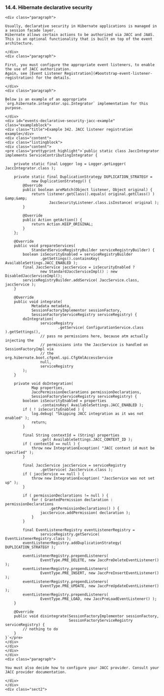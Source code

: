### 14.4. Hibernate declarative security

    <div class="paragraph">

    Usually, declarative security in Hibernate applications is managed in a session facade layer.
    Hibernate allows certain actions to be authorized via JACC and JAAS.
    This is an optional functionality that is built on top of the event architecture.

    </div>
    <div class="paragraph">

    First, you must configure the appropriate event listeners, to enable the use of JACC authorization.
    Again, see [Event Listener Registration](#bootstrap-event-listener-registration) for the details.

    </div>
    <div class="paragraph">

    Below is an example of an appropriate `org.hibernate.integrator.spi.Integrator` implementation for this purpose.

    </div>
    <div id="events-declarative-security-jacc-example" class="exampleblock">
    <div class="title">Example 342. JACC listener registration example</div>
    <div class="content">
    <div class="listingblock">
    <div class="content">
    <pre class="prettyprint highlight">`public static class JaccIntegrator implements ServiceContributingIntegrator {

        private static final Logger log = Logger.getLogger( JaccIntegrator.class );

        private static final DuplicationStrategy DUPLICATION_STRATEGY =
                new DuplicationStrategy() {
            @Override
            public boolean areMatch(Object listener, Object original) {
                return listener.getClass().equals( original.getClass() ) &amp;&amp;
                        JaccSecurityListener.class.isInstance( original );
            }

            @Override
            public Action getAction() {
                return Action.KEEP_ORIGINAL;
            }
        };

        @Override
        public void prepareServices(
                StandardServiceRegistryBuilder serviceRegistryBuilder) {
            boolean isSecurityEnabled = serviceRegistryBuilder
                    .getSettings().containsKey( AvailableSettings.JACC_ENABLED );
            final JaccService jaccService = isSecurityEnabled ?
                    new StandardJaccServiceImpl() : new DisabledJaccServiceImpl();
            serviceRegistryBuilder.addService( JaccService.class, jaccService );
        }

        @Override
        public void integrate(
                Metadata metadata,
                SessionFactoryImplementor sessionFactory,
                SessionFactoryServiceRegistry serviceRegistry) {
            doIntegration(
                    serviceRegistry
                            .getService( ConfigurationService.class ).getSettings(),
                    // pass no permissions here, because atm actually injecting the
                    // permissions into the JaccService is handled on SessionFactoryImpl via
                    // the org.hibernate.boot.cfgxml.spi.CfgXmlAccessService
                    null,
                    serviceRegistry
            );
        }

        private void doIntegration(
                Map properties,
                JaccPermissionDeclarations permissionDeclarations,
                SessionFactoryServiceRegistry serviceRegistry) {
            boolean isSecurityEnabled = properties
                    .containsKey( AvailableSettings.JACC_ENABLED );
            if ( ! isSecurityEnabled ) {
                log.debug( "Skipping JACC integration as it was not enabled" );
                return;
            }

            final String contextId = (String) properties
                    .get( AvailableSettings.JACC_CONTEXT_ID );
            if ( contextId == null ) {
                throw new IntegrationException( "JACC context id must be specified" );
            }

            final JaccService jaccService = serviceRegistry
                    .getService( JaccService.class );
            if ( jaccService == null ) {
                throw new IntegrationException( "JaccService was not set up" );
            }

            if ( permissionDeclarations != null ) {
                for ( GrantedPermission declaration : permissionDeclarations
                        .getPermissionDeclarations() ) {
                    jaccService.addPermission( declaration );
                }
            }

            final EventListenerRegistry eventListenerRegistry =
                    serviceRegistry.getService( EventListenerRegistry.class );
            eventListenerRegistry.addDuplicationStrategy( DUPLICATION_STRATEGY );

            eventListenerRegistry.prependListeners(
                    EventType.PRE_DELETE, new JaccPreDeleteEventListener() );
            eventListenerRegistry.prependListeners(
                    EventType.PRE_INSERT, new JaccPreInsertEventListener() );
            eventListenerRegistry.prependListeners(
                    EventType.PRE_UPDATE, new JaccPreUpdateEventListener() );
            eventListenerRegistry.prependListeners(
                    EventType.PRE_LOAD, new JaccPreLoadEventListener() );
        }

        @Override
        public void disintegrate(SessionFactoryImplementor sessionFactory,
                                 SessionFactoryServiceRegistry serviceRegistry) {
            // nothing to do
        }
    }`</pre>
    </div>
    </div>
    </div>
    </div>
    <div class="paragraph">

    You must also decide how to configure your JACC provider. Consult your JACC provider documentation.

    </div>
    </div>
    <div class="sect2">